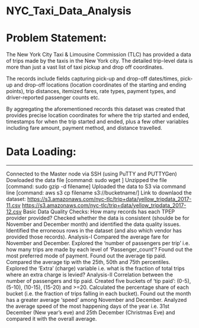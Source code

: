 # NYC_Taxi_Data_Analysis
# Problem Statement:

The New York City Taxi & Limousine Commission (TLC) has provided a data of trips made by the taxis in the New York city. The detailed trip-level data is more than just a vast list of taxi pickup and drop off coordinates.

The records include fields capturing pick-up and drop-off dates/times, pick-up and drop-off locations (location coordinates of the starting and ending points), trip distances, itemized fares, rate types, payment types, and driver-reported passenger counts etc.

By aggregating the aforementioned records this dataset was created that provides precise location coordinates for where the trip started and ended, timestamps for when the trip started and ended, plus a few other variables including fare amount, payment method, and distance travelled.

# Data Loading:
______________________________________________________________________________________________________________________________________
Connected to the Master node via SSH (using PuTTY and PUTTYGen)
Dowloaded the data file [command: sudo wget ]
Unzipped the file [command: sudo gzip -d filename]
Uploaded the data to S3 via command line [command: aws s3 cp filename s3://bucketname/]
Link to downlaod the dataset:
https://s3.amazonaws.com/nyc-tlc/trip+data/yellow_tripdata_2017-11.csv
https://s3.amazonaws.com/nyc-tlc/trip+data/yellow_tripdata_2017-12.csv
Basic Data Quality Checks:
How many records has each TPEP provider provided?
Checked whether the data is consistent (shoulde be for November and December month) and identified the data quality issues.
Identified the erroneous rows in the dataset (and also which vendor has provided those records).
Analysis-I
Compared the average fare for November and December.
Explored the ‘number of passengers per trip’ i.e. how many trips are made by each level of ‘Passenger_count’?
Found out the most preferred mode of payment.
Found out the average tip paid. Compared the average tip with the 25th, 50th and 75th percentiles.
Explored the ‘Extra’ (charge) variable i.e. what is the fraction of total trips where an extra charge is levied?
Analysis-II
Correlation between the number of passengers and tip paid.
Created five buckets of ‘tip paid’: (0-5), (5-10), (10-15), (15-20) and >=20. Calculated the percentage share of each bucket (i.e. the fraction of trips falling in each bucket).
Found out the month has a greater average ‘speed’ among November and December.
Analyzed the average speed of the most happening days of the year i.e. 31st December (New year’s eve) and 25th December (Christmas Eve) and compared it with the overall average.

